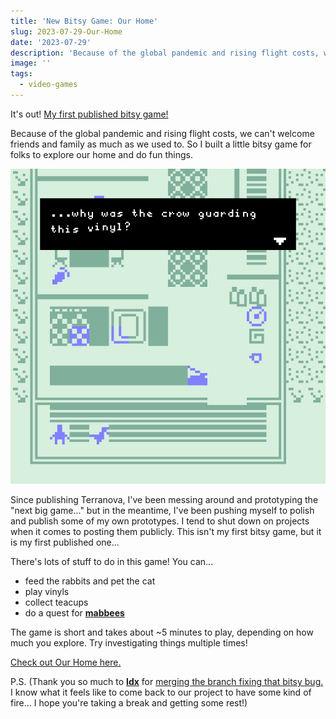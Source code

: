 ```yaml
---
title: 'New Bitsy Game: Our Home'
slug: 2023-07-29-Our-Home
date: '2023-07-29'
description: 'Because of the global pandemic and rising flight costs, we can''t welcome friends and family as much as we used to. I built a little bitsy game for folks to explore our home and do fun things.'
image: ''
tags:
  - video-games
---
```


It's out! [My first published bitsy game!](https://illuminesce.itch.io/our-home)

Because of the global pandemic and rising flight costs, we can't welcome friends and family as much as we used to. So I built a little bitsy game for folks to explore our home and do fun things.

![A pixellated map of a home. A pixel person is talking to a crow. Why does it have a vinyl?](our-home.gif)

Since publishing Terranova, I've been messing around and prototyping the "next big game..." but in the meantime, I've been pushing myself to polish and publish some of my own prototypes. I tend to shut down on projects when it comes to posting them publicly. This isn't my first bitsy game, but it is my first published one...

There's lots of stuff to do in this game! You can...

- feed the rabbits and pet the cat
- play vinyls
- collect teacups
- do a quest for [**mabbees**](https://mabbees.neocities.org/)

The game is short and takes about ~5 minutes to play, depending on how much you explore. Try investigating things multiple times!

[Check out Our Home here.](https://illuminesce.itch.io/our-home)

P.S. (Thank you so much to [**ldx**](https://www.adamledoux.net/blog/) for [merging the branch fixing that bitsy bug.](https://cohost.org/illuminesce/post/2244782-update-update-it-s) I know what it feels like to come back to our project to have some kind of fire... I hope you're taking a break and getting some rest!)
